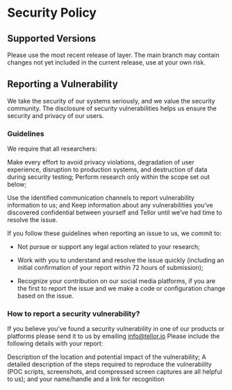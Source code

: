 # Security Policy

## Supported Versions

Please use the most recent release of layer.  The main branch may contain changes not yet included in the current release, use at your own risk.  

## Reporting a Vulnerability

We take the security of our systems seriously, and we value the security community. The disclosure of security vulnerabilities helps us ensure the security and privacy of our users.

### Guidelines

We require that all researchers:

Make every effort to avoid privacy violations, degradation of user experience, disruption to production systems, and destruction of data during security testing; Perform research only within the scope set out below;

Use the identified communication channels to report vulnerability information to us; and Keep information about any vulnerabilities you’ve discovered confidential between yourself and Tellor until we’ve had time to resolve the issue.

If you follow these guidelines when reporting an issue to us, we commit to:

* Not pursue or support any legal action related to your research;

* Work with you to understand and resolve the issue quickly (including an initial confirmation of your report within 72 hours of submission);

* Recognize your contribution on our social media platforms, if you are the first to report the issue and we make a code or configuration change based on the issue.


### How to report a security vulnerability?
If you believe you’ve found a security vulnerability in one of our products or platforms please send it to us by emailing info@tellor.io Please include the following details with your report:

Description of the location and potential impact of the vulnerability; A detailed description of the steps required to reproduce the vulnerability (POC scripts, screenshots, and compressed screen captures are all helpful to us); and your name/handle and a link for recognition
